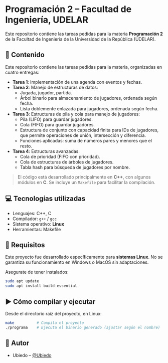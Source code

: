 # Programación 2 – Facultad de Ingeniería, UDELAR

Este repositorio contiene las tareas pedidas para la materia **Programación 2** de la Facultad de Ingeniería de la Universidad de la República (UDELAR).

## 📂 Contenido

Este repositorio contiene las tareas pedidas para la materia, organizadas en cuatro entregas:

- **Tarea 1**: Implementación de una agenda con eventos y fechas.
- **Tarea 2**: Manejo de estructuras de datos:
  - Jugada, jugador, partida.
  - Árbol binario para almacenamiento de jugadores, ordenada según fecha.
  - Lista doblemente enlazada para jugadores, ordenada según fecha.
- **Tarea 3**: Estructuras de pila y cola para manejo de jugadores:
  - Pila (LIFO) para guardar jugadores.
  - Cola (FIFO) para guardar jugadores.
  - Estructura de conjunto con capacidad finita para IDs de jugadores, que permite operaciones de unión, intersección y diferencia.
  - Funciones aplicadas: suma de números pares y menores que el resto.
- **Tarea 4**: Estructuras avanzadas:
  - Cola de prioridad (FIFO con prioridad).
  - Cola de estructuras de árboles de jugadores.
  - Tabla hash para búsqueda de jugadores por nombre.

> El código está desarrollado principalmente en **C++**, con algunos módulos en **C**. Se incluye un `Makefile` para facilitar la compilación.

## 💻 Tecnologías utilizadas

- Lenguajes: C++, C
- Compilador: `g++` / `gcc`
- Sistema operativo: **Linux**
- Herramientas: Makefile

## 🐧 Requisitos

Este proyecto fue desarrollado específicamente para **sistemas Linux**. No se garantiza su funcionamiento en Windows o MacOS sin adaptaciones.

Asegurate de tener instalados:

```bash
sudo apt update
sudo apt install build-essential
```

## ▶️ Cómo compilar y ejecutar

Desde el directorio raíz del proyecto, en Linux:

```bash
make          # Compila el proyecto
./programa    # Ejecuta el binario generado (ajustar según el nombre)
```

## 👤 Autor

- Ubiedo – [@Ubiedo](https://github.com/Ubiedo)
